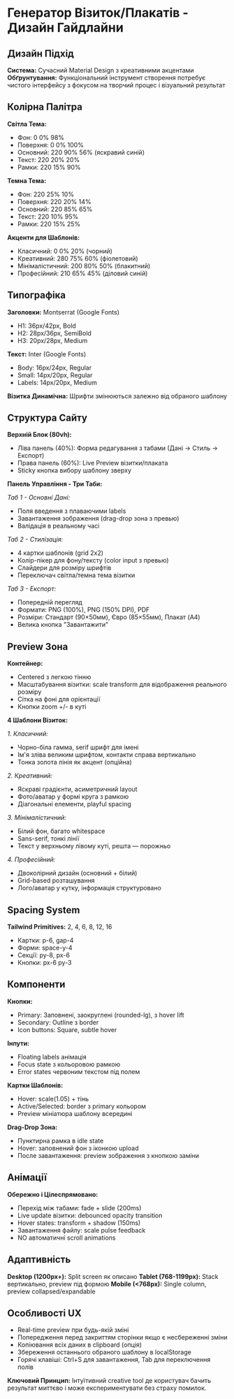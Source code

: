 # Генератор Візиток/Плакатів - Дизайн Гайдлайни

## Дизайн Підхід
**Система:** Сучасний Material Design з креативними акцентами
**Обґрунтування:** Функціональний інструмент створення потребує чистого інтерфейсу з фокусом на творчий процес і візуальний результат

## Колірна Палітра

**Світла Тема:**
- Фон: 0 0% 98%
- Поверхня: 0 0% 100%
- Основний: 220 90% 56% (яскравий синій)
- Текст: 220 20% 20%
- Рамки: 220 15% 90%

**Темна Тема:**
- Фон: 220 25% 10%
- Поверхня: 220 20% 14%
- Основний: 220 85% 65%
- Текст: 220 10% 95%
- Рамки: 220 15% 25%

**Акценти для Шаблонів:**
- Класичний: 0 0% 20% (чорний)
- Креативний: 280 75% 60% (фіолетовий)
- Мінімалістичний: 200 80% 50% (блакитний)
- Професійний: 210 65% 45% (діловий синій)

## Типографіка

**Заголовки:** Montserrat (Google Fonts)
- H1: 36px/42px, Bold
- H2: 28px/36px, SemiBold
- H3: 20px/28px, Medium

**Текст:** Inter (Google Fonts)
- Body: 16px/24px, Regular
- Small: 14px/20px, Regular
- Labels: 14px/20px, Medium

**Візитка Динамічна:** Шрифти змінюються залежно від обраного шаблону

## Структура Сайту

**Верхній Блок (80vh):**
- Ліва панель (40%): Форма редагування з табами (Дані → Стиль → Експорт)
- Права панель (60%): Live Preview візитки/плаката
- Sticky кнопка вибору шаблону зверху

**Панель Управління - Три Таби:**

*Таб 1 - Основні Дані:*
- Поля введення з плаваючими labels
- Завантаження зображення (drag-drop зона з превью)
- Валідація в реальному часі

*Таб 2 - Стилізація:*
- 4 картки шаблонів (grid 2x2)
- Колір-пікер для фону/тексту (color input з превью)
- Слайдери для розміру шрифтів
- Переключач світла/темна тема візитки

*Таб 3 - Експорт:*
- Попередній перегляд
- Формати: PNG (100%), PNG (150% DPI), PDF
- Розміри: Стандарт (90×50мм), Євро (85×55мм), Плакат (A4)
- Велика кнопка "Завантажити"

## Preview Зона

**Контейнер:**
- Centered з легкою тінню
- Масштабування візитки: scale transform для відображення реального розміру
- Сітка на фоні для орієнтації
- Кнопки zoom +/- в куті

**4 Шаблони Візиток:**

*1. Класичний:*
- Чорно-біла гамма, serif шрифт для імені
- Ім'я зліва великим шрифтом, контакти справа вертикально
- Тонка золота лінія як акцент (опційна)

*2. Креативний:*
- Яскраві градієнти, асиметричний layout
- Фото/аватар у формі круга з рамкою
- Діагональні елементи, playful spacing

*3. Мінімалістичний:*
- Білий фон, багато whitespace
- Sans-serif, тонкі лінії
- Текст у верхньому лівому куті, решта — порожньо

*4. Професійний:*
- Двоколірний дизайн (основний + білий)
- Grid-based розташування
- Лого/аватар у кутку, інформація структуровано

## Spacing System
**Tailwind Primitives:** 2, 4, 6, 8, 12, 16
- Картки: p-6, gap-4
- Форми: space-y-4
- Секції: py-8, px-6
- Кнопки: px-6 py-3

## Компоненти

**Кнопки:**
- Primary: Заповнені, заокруглені (rounded-lg), з hover lift
- Secondary: Outline з border
- Icon buttons: Square, subtle hover

**Інпути:**
- Floating labels анімація
- Focus state з кольоровою рамкою
- Error states червоним текстом під полем

**Картки Шаблонів:**
- Hover: scale(1.05) + тінь
- Active/Selected: border з primary кольором
- Preview мініатюра шаблону всередині

**Drag-Drop Зона:**
- Пунктирна рамка в idle state
- Hover: заповнений фон з іконкою upload
- После завантаження: preview зображення з кнопкою заміни

## Анімації

**Обережно і Цілеспрямовано:**
- Перехід між табами: fade + slide (200ms)
- Live update візитки: debounced opacity transition
- Hover states: transform + shadow (150ms)
- Завантаження файлу: scale pulse feedback
- NO автоматичні scroll animations

## Адаптивність

**Desktop (1200px+):** Split screen як описано
**Tablet (768-1199px):** Stack вертикально, preview під формою
**Mobile (<768px):** Single column, preview collapsed/expandable

## Особливості UX

- Real-time preview при будь-якій зміні
- Попередження перед закриттям сторінки якщо є несбереженні зміни
- Копіювання всіх даних в clipboard (опція)
- Збереження останнього обраного шаблону в localStorage
- Горячі клавіші: Ctrl+S для завантаження, Tab для переключення полів

**Ключовий Принцип:** Інтуїтивний creative tool де користувач бачить результат миттєво і може експериментувати без страху помилок.